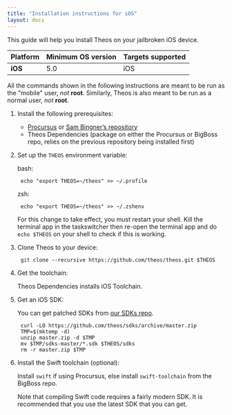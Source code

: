 ```yaml
---
title: "Installation instructions for iOS"
layout: docs
---
```


This guide will help you install Theos on your jailbroken iOS device.

| Platform | Minimum OS version | Targets supported
|----------|--------------------|-------------------|
| **iOS** | 5.0 | iOS |

All the commands shown in the following instructions are meant to be run as the "mobile" user, _not_ **root**. Similarly, Theos is also meant to be run as a normal user, _not_ **root**.

1. Install the following prerequisites:

	* [Procursus](https://apt.procurs.us/) or [Sam Bingner’s repository](http://repo.bingner.com/)
	* Theos Dependencies (package on either the Procursus or BigBoss repo, relies on the previous repository being installed first)

1. Set up the `THEOS` environment variable:

	bash:

		echo "export THEOS=~/theos" >> ~/.profile

	zsh:

		echo "export THEOS=~/theos" >> ~/.zshenv

	For this change to take effect, you must restart your shell. Kill the terminal app in the taskswitcher then re-open the terminal app and do `echo $THEOS` on your shell to check if this is working.

1. Clone Theos to your device:

		git clone --recursive https://github.com/theos/theos.git $THEOS

1. Get the toolchain:

	Theos Dependencies installs iOS Toolchain.

1. Get an iOS SDK:

	You can get patched SDKs from [our SDKs repo](https://github.com/theos/sdks).

		curl -LO https://github.com/theos/sdks/archive/master.zip
		TMP=$(mktemp -d)
		unzip master.zip -d $TMP
		mv $TMP/sdks-master/*.sdk $THEOS/sdks
		rm -r master.zip $TMP

1. Install the Swift toolchain (optional):

	Install `swift` if using Procursus, else install `swift-toolchain` from the BigBoss repo.

	Note that compiling Swift code requires a fairly modern SDK. It is recommended that you use the latest SDK that you can get.
